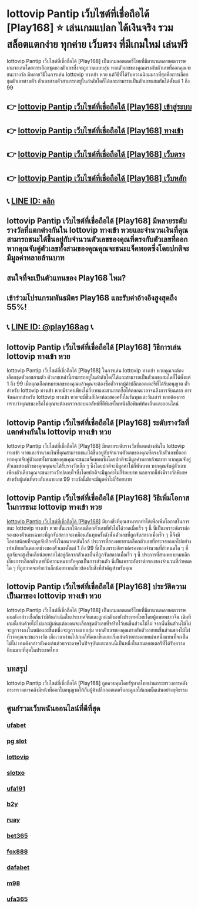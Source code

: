 
# lottovip Pantip เว็บไซต์ที่เชื่อถือได้ [Play168] ⭐ เล่นเกมแปลก ได้เงินจริง รวมสล็อตแตกง่าย ทุกค่าย เว็บตรง ที่มีเกมใหม่ เล่นฟรี

lottovip Pantip เว็บไซต์ที่เชื่อถือได้ [Play168] เป็นเกมลอตเตอรีไทยที่มีมานานหลายศตวรรษ เกมจะเล่นโดยการเลือกชุดของตัวเลขซึ่งจะถูกวาดแบบสุ่ม หากตัวเลขของคุณตรงกับตัวเลขที่ออกคุณจะชนะรางวัล
มีหลายวิธีในการเล่น lottovip ทางเข้า หวย แต่วิธีที่ได้รับความนิยมมากที่สุดคือการเลือกชุดตัวเลขสามตัว ตัวเลขสามตัวสามารถอยู่ในลําดับใดก็ได้และสามารถเป็นตัวเลขผสมกันได้ตั้งแต่ 1 ถึง 99

## 👉 [lottovip Pantip เว็บไซต์ที่เชื่อถือได้ [Play168] เข้าสู่ระบบ](https://bit.ly/3TCj9rY)
## 👉 [lottovip Pantip เว็บไซต์ที่เชื่อถือได้ [Play168] ทางเข้า](https://bit.ly/3TCj9rY)
## 👉 [lottovip Pantip เว็บไซต์ที่เชื่อถือได้ [Play168] เว็บตรง](https://bit.ly/3TCj9rY)
## 👉 [lottovip Pantip เว็บไซต์ที่เชื่อถือได้ [Play168] เว็บหลัก](https://bit.ly/3TCj9rY)
## 📞 [LINE ID: คลิก](https://line.me/R/ti/p/@342mcrfd)

## lottovip Pantip เว็บไซต์ที่เชื่อถือได้ [Play168] มีหลายระดับรางวัลที่แตกต่างกันใน lottovip ทางเข้า หวยและจํานวนเงินที่คุณสามารถชนะได้ขึ้นอยู่กับจํานวนตัวเลขของคุณที่ตรงกับตัวเลขที่ออก หากคุณจับคู่ตัวเลขทั้งสามของคุณคุณจะชนะแจ็คพอตซึ่งโดยปกติจะมีมูลค่าหลายล้านบาท

## สนใจที่จะเป็นตัวแทนของ Play168 ไหม?
## เข้าร่วมโปรแกรมพันธมิตร Play168 และรับค่าอ้างอิงสูงสุดถึง 55%!
## 📞 [LINE ID: @play168ag](https://bit.ly/3RSGiFl) 📞

## lottovip Pantip เว็บไซต์ที่เชื่อถือได้ [Play168] วิธีการเล่น lottovip ทางเข้า หวย
lottovip Pantip เว็บไซต์ที่เชื่อถือได้ [Play168] ในการเล่น lottovip ทางเข้า หวยคุณจะต้องเลือกชุดตัวเลขสามตัว ตัวเลขเหล่านี้สามารถอยู่ในลําดับใดก็ได้และสามารถเป็นตัวเลขผสมใดก็ได้ตั้งแต่ 1 ถึง 99
เมื่อคุณเลือกหมายเลขของคุณแล้วคุณจะต้องซื้อตั๋วจากผู้ค้าปลีกลอตเตอรีที่ได้รับอนุญาต ตั๋วสําหรับ lottovip ทางเข้า หวยมีราคาเพียงไม่กี่บาทและสามารถซื้อได้ตลอดเวลาจนถึงการจับฉลาก
การจับฉลากสําหรับ lottovip ทางเข้า หวยจะมีขึ้นสัปดาห์ละสองครั้งในวันพุธและวันเสาร์ หากต้องการทราบว่าคุณชนะหรือไม่คุณจะต้องตรวจสอบผลลัพธ์ที่ตีพิมพ์ในหนังสือพิมพ์ท้องถิ่นและออนไลน์

## lottovip Pantip เว็บไซต์ที่เชื่อถือได้ [Play168] ระดับรางวัลที่แตกต่างกันใน lottovip ทางเข้า หวย
lottovip Pantip เว็บไซต์ที่เชื่อถือได้ [Play168] มีหลายระดับรางวัลที่แตกต่างกันใน lottovip ทางเข้า หวยและจํานวนเงินที่คุณสามารถชนะได้ขึ้นอยู่กับจํานวนตัวเลขของคุณที่ตรงกับตัวเลขที่ออก
หากคุณจับคู่ตัวเลขทั้งสามของคุณคุณจะชนะแจ็คพอตซึ่งโดยปกติจะมีมูลค่าหลายล้านบาท
หากคุณจับคู่ตัวเลขสองตัวของคุณคุณจะได้รับรางวัลเล็ก ๆ ซึ่งโดยปกติจะมีมูลค่าไม่กี่พันบาท
หากคุณจับคู่ตัวเลขเพียงตัวเดียวคุณจะชนะรางวัลปลอบใจซึ่งโดยปกติจะมีมูลค่าไม่กี่ร้อยบาท
นอกจากนี้ยังมีรางวัลพิเศษสําหรับผู้เล่นที่ตรงกับหมายเลข 99 รางวัลนี้มักจะมีมูลค่าไม่กี่ร้อยบาท

## lottovip Pantip เว็บไซต์ที่เชื่อถือได้ [Play168] วิธีเพิ่มโอกาสในการชนะ lottovip ทางเข้า หวย
[lottovip Pantip เว็บไซต์ที่เชื่อถือได้ [Play168]](https://atom.io/themes/lottovip%20%E0%B9%80%E0%B8%A7%E0%B9%87%E0%B8%9A%E0%B8%95%E0%B8%A3%E0%B8%87) มีบางสิ่งที่คุณสามารถทําได้เพื่อเพิ่มโอกาสในการชนะ lottovip ทางเข้า หวย ขั้นแรกให้ลองเลือกตัวเลขที่ยังไม่ได้วาดเมื่อเร็ว ๆ นี้ นี่เป็นเพราะอัตราต่อรองของตัวเลขเฉพาะที่ถูกจับสลากจะเหมือนกันทุกครั้งดังนั้นตัวเลขที่ถูกจับสลากเมื่อเร็ว ๆ นี้จึงมีโอกาสน้อยที่จะถูกจับอีกครั้งในอนาคตอันใกล้
ประการที่สองพยายามเลือกตัวเลขที่กระจายออกไปอย่างเท่าเทียมกันตลอดช่วงของตัวเลขตั้งแต่ 1 ถึง 99 นี่เป็นเพราะอัตราต่อรองของจํานวนที่กําหนดใด ๆ ที่ถูกจับจะสูงขึ้นเล็กน้อยหากไม่อยู่ถัดจากตัวเลขอื่นที่ถูกจับสลากเมื่อเร็ว ๆ นี้
ประการที่สามพยายามหลีกเลี่ยงการเลือกตัวเลขที่มีความหมายกับคุณเป็นการส่วนตัว นี่เป็นเพราะอัตราต่อรองของจํานวนที่กําหนดใด ๆ ที่ถูกวาดจะต่ํากว่าเล็กน้อยหากเกี่ยวข้องกับสิ่งที่สําคัญสําหรับคุณ

## lottovip Pantip เว็บไซต์ที่เชื่อถือได้ [Play168] ประวัติความเป็นมาของ lottovip ทางเข้า หวย
lottovip Pantip เว็บไซต์ที่เชื่อถือได้ [Play168] เป็นเกมลอตเตอรีไทยที่มีมานานหลายศตวรรษ เกมดังกล่าวเชื่อกันว่ามีต้นกําเนิดในประเทศจีนและถูกนําตัวมายังประเทศไทยโดยผู้อพยพชาวจีน
เดิมทีเกมนี้เล่นด้วยไม้ไผ่และผู้เล่นแต่ละคนจะเลือกชุดตัวเลขที่จารึกไว้บนชิ้นส่วนไม้ไผ่ จากนั้นชิ้นส่วนไม้ไผ่จะถูกวางลงในหม้อและชิ้นหนึ่งจะถูกวาดแบบสุ่ม หากตัวเลขของคุณตรงกับตัวเลขบนชิ้นส่วนของไม้ไผ่ที่วาดคุณจะชนะรางวัล
เมื่อเวลาผ่านไปเกมก็พัฒนาขึ้นและเริ่มเล่นด้วยกระดาษแผ่นหนึ่งแทนที่จะเป็นไม้ไผ่ เกมดังกล่าวยังคงเล่นด้วยกระดาษในปัจจุบันและตอนนี้เป็นหนึ่งในเกมลอตเตอรีที่ได้รับความนิยมมากที่สุดในประเทศไทย

## บทสรุป
lottovip Pantip เว็บไซต์ที่เชื่อถือได้ [Play168] ถูกควบคุมโดยรัฐบาลไทยผ่านกระทรวงการคลัง กระทรวงการคลังมีหน้าที่ออกใบอนุญาตให้กับผู้ค้าปลีกลอตเตอรีและดูแลให้เกมนั้นเล่นอย่างยุติธรรม

## ศูนย์รวมเว็บพนันออนไลน์ที่ดีที่สุด
### [ufabet](https://atom.io/packages/ufabet)
### [pg slot](https://atom.io/themes/pg%20slot)
### [lottovip](https://atom.io/packages/lottovip)
### [slotxo](https://atom.io/packages/slotxo)
### [ufa191](https://atom.io/packages/ufa191)
### [b2y](https://atom.io/packages/b2y)
### [ruay](https://atom.io/themes/ruay)
### [bet365](https://atom.io/packages/bet365)
### [fox888](https://atom.io/packages/fox888)
### [dafabet](https://atom.io/packages/dafabet)
### [m98](https://atom.io/packages/m98)
### [ufa365](https://atom.io/packages/ufa365)